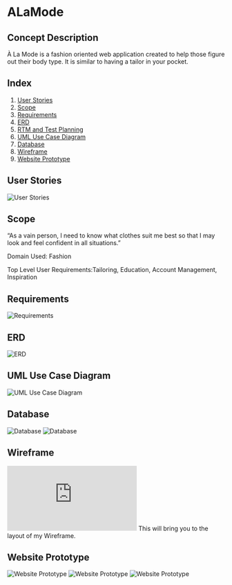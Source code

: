 # ALaMode
## Concept Description
À La Mode is a fashion oriented web application created to help those figure out their body type. 
It is similar to having a tailor in your pocket.

## Index

1. [User Stories](#User-Stories) 
2. [Scope](#Scope) 
3. [Requirements](#Requirements)
4. [ERD](#ERD)
5. [RTM and Test Planning](#)
6. [UML Use Case Diagram](#UML-Use-Case-Diagram)
7. [Database](#Database)
8. [Wireframe](#Wireframe)
9. [Website Prototype](#Website-Prototype)

## User Stories 
![User Stories](https://github.com/victory-ah/ALaMode/blob/master/RoughALaMode/userstories.jpg)

## Scope
“As a vain person, I need to know what clothes suit me best so that I may look and feel confident in all situations.”

Domain Used: Fashion

Top Level User Requirements:Tailoring, Education, Account Management, Inspiration

## Requirements
![Requirements](https://github.com/victory-ah/ALaMode/blob/master/RoughALaMode/HiList.jpg)

## ERD
![ERD](https://github.com/victory-ah/ALaMode/blob/master/RoughALaMode/erd-pic.jpg)

## UML Use Case Diagram
![UML Use Case Diagram](https://github.com/victory-ah/ALaMode/blob/master/RoughALaMode/uml.jpg)

## Database
![Database](https://github.com/victory-ah/ALaMode/blob/master/RoughALaMode/database1.jpg)
![Database](https://github.com/victory-ah/ALaMode/blob/master/RoughALaMode/database2.jpg)

## Wireframe
![Wireframe](https://github.com/victory-ah/ALaMode/blob/master/RoughALaMode/%C3%80%20la%20mode%20-%20Wireframe%20(2).pdf)
This will bring you to the layout of my Wireframe.

## Website Prototype
![Website Prototype](https://github.com/victory-ah/ALaMode/blob/master/RoughALaMode/homepg.jpg)
![Website Prototype](https://github.com/victory-ah/ALaMode/blob/master/RoughALaMode/aboutpg.jpg)
![Website Prototype](https://github.com/victory-ah/ALaMode/blob/master/RoughALaMode/servicespg.jpg)



